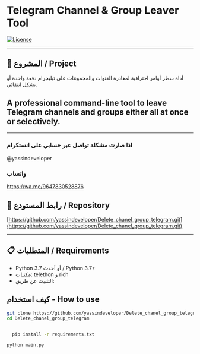 # Telegram Channel & Group Leaver Tool

[![License](https://img.shields.io/badge/license-MIT-blue.svg)](LICENSE)

---
## 📌 المشروع / Project

أداة سطر أوامر احترافية لمغادرة القنوات والمجموعات على تيليجرام دفعة واحدة أو بشكل انتقائي.

## A professional command-line tool to leave Telegram channels and groups either all at once or selectively.

---
### اذا صارت مشكلة تواصل عبر حسابي على انستكرام 
@yassindeveloper
### واتساب 
https://wa.me/9647830528876

## 🔗 رابط المستودع / Repository

[https://github.com/yassindeveloper/Delete_chanel_group_telegram.git](https://github.com/yassindeveloper/Delete_chanel_group_telegram.git)

---

## 📋 المتطلبات / Requirements

- Python 3.7 أو أحدث / Python 3.7+
- مكتبات: telethon و rich
- التثبيت عن طريق:
  

## كيف استخدام - How to use
```bash
git clone https://github.com/yassindeveloper/Delete_chanel_group_telegram.git
cd Delete_chanel_group_telegram


  pip install -r requirements.txt

python main.py
